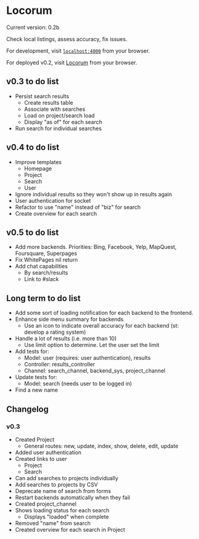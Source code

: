 # Locorum

Current version: 0.2b

Check local listings, assess accuracy, fix issues.

For development, visit [`localhost:4000`](http://localhost:4000) from your browser.

For deployed v0.2, visit [Locorum](https://boiling-beach-47326.herokuapp.com/) from your browser.

## v0.3 to do list
- Persist search results
  - Create results table
  - Associate with searches
  - Load on project/search load
  - Display "as of" for each search
- Run search for individual searches

## v0.4 to do list
- Improve templates
  - Homepage
  - Project
  - Search
  - User
- Ignore individual results so they won't show up in results again
- User authentication for socket
- Refactor to use "name" instead of "biz" for search
- Create overview for each search

## v0.5 to do list
- Add more backends. Priorities: Bing, Facebook, Yelp, MapQuest, Foursquare, Superpages
- Fix WhitePages nil return
- Add chat capabilities
  - By search/results
  - Link to #slack

## Long term to do list

- Add some sort of loading notification for each backend to the frontend.
- Enhance side menu summary for backends
  - Use an icon to indicate overall accuracy for each backend (st: develop a rating system)
- Handle a lot of results (i.e. more than 10)
  - Use limit option to determine. Let the user set the limit
- Add tests for:
  - Model: user (requires: user authentication), results
  - Controller: results_controller
  - Channel: search_channel, backend_sys, project_channel
- Update tests for:
  - Model: search (needs user to be logged in)
- Find a new name

## Changelog

### v0.3
- Created Project
  - General routes: new, update, index, show, delete, edit, update
- Added user authentication
- Created links to user
  - Project
  - Search
- Can add searches to projects individually
- Add searches to projects by CSV
- Deprecate name of search from forms
- Restart backends automatically when they fail
- Created project_channel
- Shows loading status for each search
  - Displays "loaded" when complete
- Removed "name" from search
- Created overview for each search in Project
